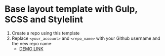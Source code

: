 # Base layout template with Gulp, SCSS and Stylelint
1. Create a repo using this template
1. Replace `<your_account>` and `<repo_name>` with your Github username and the new repo name
    - [DEMO LINK]([https://Hy-tapa-kot.github.io/<repo_name>/](https://hy-tapa-kot.github.io/Progect-2048/))

